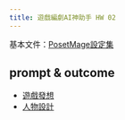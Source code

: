 ```yaml
---
title: 遊戲編劇AI神助手 HW 02
---
```



基本文件：[PosetMage設定集](https://posetmage.com/SettingBook)

## prompt & outcome
* [遊戲發想](./Task01.md)
* [人物設計](./Task02.md)
